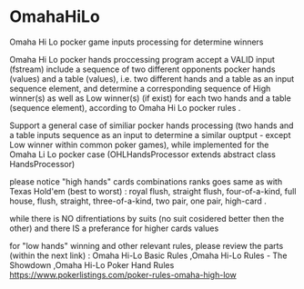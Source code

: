 # OmahaHiLo
Omaha Hi Lo pocker game inputs processing for determine winners


Omaha Hi Lo pocker hands proccessing program accept a VALID input (fstream) include a sequence of two different opponents pocker hands (values) and a table (values), i.e. two different hands and a table as an input sequence element,
and determine a corresponding sequence of High winner(s) as well as Low winner(s) (if exist) for each two hands and a table (sequence element), according to Omaha Hi Lo pocker rules .

Support a general case of similiar pocker hands processing (two hands and a table inputs sequence as an input to determine a similar ouptput - except Low winner within common poker games),
while implemented for the Omaha Li Lo pocker case (OHLHandsProcessor extends abstract class HandsProcessor) 
   

please notice "high hands" cards combinations ranks goes same as with Texas Hold'em (best to worst) : 
   royal flush,
   straight flush,
   four-of-a-kind,
   full house,
   flush,
   straight,
   three-of-a-kind,
   two pair,
   one pair,
   high-card .

while there is NO difrentiations by suits (no suit cosidered better then the other) and there IS a preferance for higher cards values 

for "low hands" winning and other relevant rules, 
please review the parts (within the next link) : Omaha Hi-Lo Basic Rules ,Omaha Hi-Lo Rules - The Showdown ,Omaha Hi-Lo Poker Hand Rules
https://www.pokerlistings.com/poker-rules-omaha-high-low
